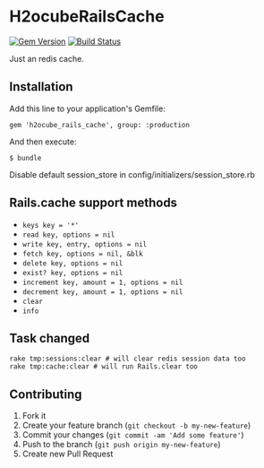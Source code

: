 # H2ocubeRailsCache

[![Gem Version](https://badge.fury.io/rb/h2ocube_rails_cache.png)](http://badge.fury.io/rb/h2ocube_rails_cache)
[![Build Status](https://travis-ci.org/h2ocube/h2ocube_rails_cache.png?branch=master)](https://travis-ci.org/h2ocube/h2ocube_rails_cache)

Just an redis cache.

## Installation

Add this line to your application's Gemfile:

    gem 'h2ocube_rails_cache', group: :production

And then execute:

    $ bundle

Disable default session_store in config/initializers/session_store.rb

## Rails.cache support methods

* `keys key = '*'`
* `read key, options = nil`
* `write key, entry, options = nil`
* `fetch key, options = nil, &blk`
* `delete key, options = nil`
* `exist? key, options = nil`
* `increment key, amount = 1, options = nil`
* `decrement key, amount = 1, options = nil`
* `clear`
* `info`

## Task changed

    rake tmp:sessions:clear # will clear redis session data too
    rake tmp:cache:clear # will run Rails.clear too

## Contributing

1. Fork it
2. Create your feature branch (`git checkout -b my-new-feature`)
3. Commit your changes (`git commit -am 'Add some feature'`)
4. Push to the branch (`git push origin my-new-feature`)
5. Create new Pull Request

